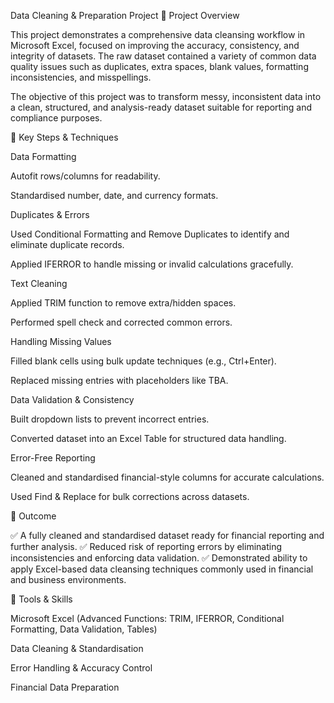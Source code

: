 Data Cleaning & Preparation Project
🔹 Project Overview

This project demonstrates a comprehensive data cleansing workflow in Microsoft Excel, focused on improving the accuracy, consistency, and integrity of datasets. 
The raw dataset contained a variety of common data quality issues such as duplicates, extra spaces, blank values, formatting inconsistencies, and misspellings.

The objective of this project was to transform messy, inconsistent data into a clean, structured, and analysis-ready dataset suitable for reporting and compliance purposes.

🔹 Key Steps & Techniques

Data Formatting

Autofit rows/columns for readability.

Standardised number, date, and currency formats.

Duplicates & Errors

Used Conditional Formatting and Remove Duplicates to identify and eliminate duplicate records.

Applied IFERROR to handle missing or invalid calculations gracefully.

Text Cleaning

Applied TRIM function to remove extra/hidden spaces.

Performed spell check and corrected common errors.

Handling Missing Values

Filled blank cells using bulk update techniques (e.g., Ctrl+Enter).

Replaced missing entries with placeholders like TBA.

Data Validation & Consistency

Built dropdown lists to prevent incorrect entries.

Converted dataset into an Excel Table for structured data handling.

Error-Free Reporting

Cleaned and standardised financial-style columns for accurate calculations.

Used Find & Replace for bulk corrections across datasets.

🔹 Outcome

✅ A fully cleaned and standardised dataset ready for financial reporting and further analysis.
✅ Reduced risk of reporting errors by eliminating inconsistencies and enforcing data validation.
✅ Demonstrated ability to apply Excel-based data cleansing techniques commonly used in financial and business environments.

🔹 Tools & Skills

Microsoft Excel (Advanced Functions: TRIM, IFERROR, Conditional Formatting, Data Validation, Tables)

Data Cleaning & Standardisation

Error Handling & Accuracy Control

Financial Data Preparation
